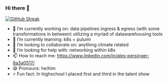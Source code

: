 ### Hi there 👋

[![GitHub Streak](https://github-readme-streak-stats.herokuapp.com?user=persinac&theme=merko)](https://git.io/streak-stats)

- 🔭 I’m currently working on: data pipelines ingress & egress (with some transformations in between) utilizing a myriad of datawarehousing tools
- 🌱 I’m currently learning: k8s + pulumi
- 👯 I’m looking to collaborate on: anything climate related
- 🤔 I’m looking for help with: networking within k8s
- 📫 How to reach me: https://www.linkedin.com/in/alex-persinger-8a3a0517/
- 😄 Pronouns: he/him
- ⚡ Fun fact: In highschool I placed first and third in the talent show


